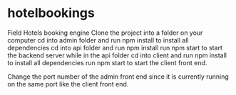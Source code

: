 # hotelbookings
Field Hotels booking engine
Clone the project into a folder on your computer
cd into admin folder and run npm install to install all dependencies
cd into api folder and run npm install
run npm start to start the backend server while in the api folder
cd into client and run npm install to install all dependencies
run npm start to start the client front end.

Change the port number of the admin front end since it is currently running on the same port like the client front end.

